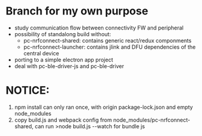 # Branch for my own purpose
- study communication flow between connectivity FW and peripheral
- possibility of standalong build without:
  - pc-nrfconnect-shared: contains generic react/redux componments
  - pc-nrfconnect-launcher: contains jlink and DFU dependencies of the central device
- porting to a simple electron app project 
- deal with pc-ble-driver-js and pc-ble-driver

# NOTICE: 
1. npm install can only ran once, with origin package-lock.json and empty node_modules
2. copy build.js and webpack config from node_modules/pc-nrfconnect-shared,
   can run >node build.js --watch for bundle js


